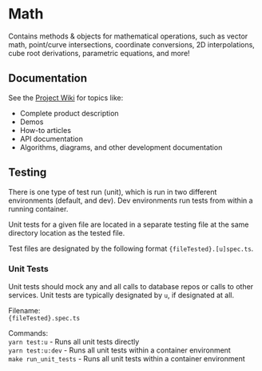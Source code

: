 # Math
Contains methods & objects for mathematical operations, such as vector math, point/curve intersections, coordinate conversions, 2D interpolations, cube root derivations, parametric equations, and more!

## Documentation
See the [Project Wiki](https://markpthomas.github.io/wiki/Math_52756526.html) for topics like:
- Complete product description
- Demos
- How-to articles
- API documentation
- Algorithms, diagrams, and other development documentation

## Testing
There is one type of test run (unit), which is run in two different environments (default, and dev). Dev environments run tests from within a running container.

Unit tests for a given file are located in a separate testing file at the same directory location as the tested file.

Test files are designated by the following format `{fileTested}.[u]spec.ts`.

### Unit Tests
Unit tests should mock any and all calls to database repos or calls to other services. Unit tests are typically designated by `u`, if designated at all.

Filename: \
  `{fileTested}.spec.ts`

Commands: \
  `yarn test:u`         - Runs all unit tests directly \
  `yarn test:u:dev`     - Runs all unit tests within a container environment \
  `make run_unit_tests` - Runs all unit tests within a container environment